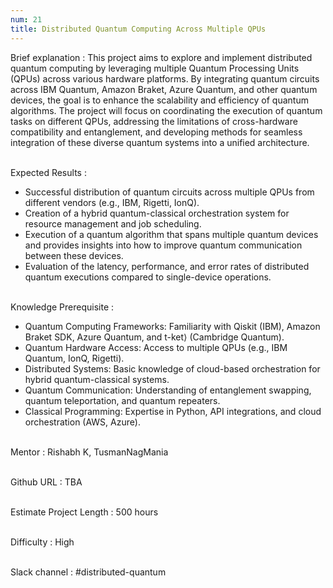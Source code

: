 ```yaml
---
num: 21
title: Distributed Quantum Computing Across Multiple QPUs
---
```


Brief explanation 
: This project aims to explore and implement distributed quantum computing by leveraging multiple Quantum Processing Units (QPUs) across various hardware platforms. By integrating quantum circuits across IBM Quantum, Amazon Braket, Azure Quantum, and other quantum devices, the goal is to enhance the scalability and efficiency of quantum algorithms. The project will focus on coordinating the execution of quantum tasks on different QPUs, addressing the limitations of cross-hardware compatibility and entanglement, and developing methods for seamless integration of these diverse quantum systems into a unified architecture.
<br><br>

Expected Results
: 

* Successful distribution of quantum circuits across multiple QPUs from different vendors (e.g., IBM, Rigetti, IonQ).
* Creation of a hybrid quantum-classical orchestration system for resource management and job scheduling.
* Execution of a quantum algorithm that spans multiple quantum devices and provides insights into how to improve quantum communication between these devices.
* Evaluation of the latency, performance, and error rates of distributed quantum executions compared to single-device operations.
<br><br>

Knowledge Prerequisite
: 
* Quantum Computing Frameworks: Familiarity with Qiskit (IBM), Amazon Braket SDK, Azure Quantum, and t-ket⟩ (Cambridge Quantum).
* Quantum Hardware Access: Access to multiple QPUs (e.g., IBM Quantum, IonQ, Rigetti).
* Distributed Systems: Basic knowledge of cloud-based orchestration for hybrid quantum-classical systems.
* Quantum Communication: Understanding of entanglement swapping, quantum teleportation, and quantum repeaters.
* Classical Programming: Expertise in Python, API integrations, and cloud orchestration (AWS, Azure).
<br><br>

Mentor
: Rishabh K, TusmanNagMania
<br><br>

Github URL
: TBA
<br><br>

Estimate Project Length
: 500 hours
<br><br>

Difficulty
: High
<br><br>

Slack channel
: #distributed-quantum
<br><br>
